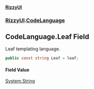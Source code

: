 #### [RizzyUI](index 'index')
### [RizzyUI](RizzyUI 'RizzyUI').[CodeLanguage](RizzyUI.CodeLanguage 'RizzyUI.CodeLanguage')

## CodeLanguage.Leaf Field

Leaf templating language.

```csharp
public const string Leaf = leaf;
```

#### Field Value
[System.String](https://docs.microsoft.com/en-us/dotnet/api/System.String 'System.String')